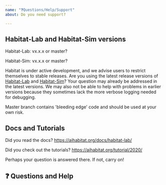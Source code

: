```yaml
---
name: "❓Questions/Help/Support"
about: Do you need support?

---
```


## Habitat-Lab and Habitat-Sim versions
Habitat-Lab: vx.x.x or master?

Habitat-Sim: vx.x.x or master?

Habitat is under active development, and we advise users to restrict themselves to stable releases. Are you using the latest release versions of [Habitat-Lab](https://github.com/facebookresearch/habitat-lab/releases) and [Habitat-Sim](https://github.com/facebookresearch/habitat-sim/releases)? Your question may already be addressed in the latest versions. We may also not be able to help with problems in earlier versions because they sometimes lack the more verbose logging needed for debugging.

Master branch contains 'bleeding edge' code and should be used at your own risk.

## Docs and Tutorials
Did you read the docs? https://aihabitat.org/docs/habitat-lab/

Did you check out the tutorials? https://aihabitat.org/tutorial/2020/

Perhaps your question is answered there. If not, carry on!

## ❓ Questions and Help
